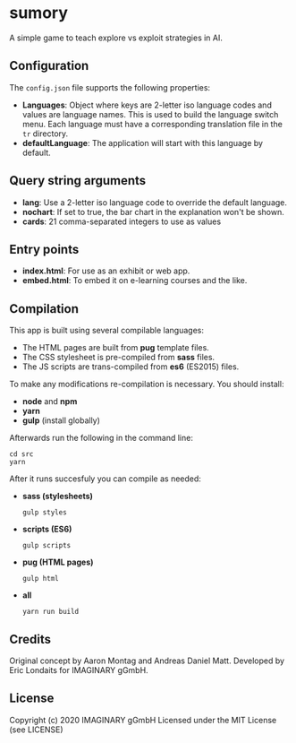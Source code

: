 # sumory

A simple game to teach explore vs exploit strategies in AI.

## Configuration

The `config.json` file supports the following properties:

- **Languages**: Object where keys are 2-letter iso language codes and values are
  language names. This is used to build the language switch menu. Each language
  must have a corresponding translation file in the `tr` directory.
- **defaultLanguage**: The application will start with this language by default.

## Query string arguments

- **lang**: Use a 2-letter iso language code to override the default language.
- **nochart**: If set to true, the bar chart in the explanation won't be shown.
- **cards**: 21 comma-separated integers to use as values 

## Entry points

- **index.html**: For use as an exhibit or web app.
- **embed.html**: To embed it on e-learning courses and the like.

## Compilation

This app is built using several compilable languages:

- The HTML pages are built from **pug** template files.
- The CSS stylesheet is pre-compiled from **sass** files.
- The JS scripts are trans-compiled from **es6** (ES2015) files. 

To make any modifications re-compilation is necessary. You should install:

- **node** and **npm**
- **yarn**
- **gulp** (install globally)

Afterwards run the following in the command line:

```
cd src
yarn
```

After it runs succesfuly you can compile as needed:

- **sass (stylesheets)**
    ```
    gulp styles
    ```
  
- **scripts (ES6)**
    ```
    gulp scripts
    ```

- **pug (HTML pages)**
    ```
    gulp html
    ```

- **all**
    ```
    yarn run build
    ```
  
## Credits

Original concept by Aaron Montag and Andreas Daniel Matt.
Developed by Eric Londaits for IMAGINARY gGmbH.

## License

Copyright (c) 2020 IMAGINARY gGmbH
Licensed under the MIT License (see LICENSE)

